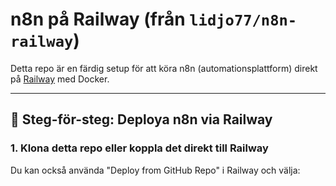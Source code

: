 # n8n på Railway (från `lidjo77/n8n-railway`)

Detta repo är en färdig setup för att köra n8n (automationsplattform) direkt på [Railway](https://railway.app) med Docker.

---

## 🚀 Steg-för-steg: Deploya n8n via Railway

### 1. Klona detta repo eller koppla det direkt till Railway

Du kan också använda "Deploy from GitHub Repo" i Railway och välja:

